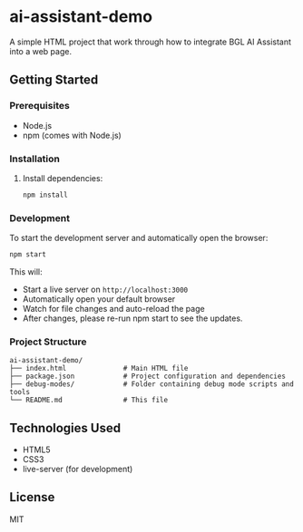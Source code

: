 # ai-assistant-demo

A simple HTML project that work through how to integrate BGL AI Assistant into a web page.

## Getting Started

### Prerequisites

- Node.js
- npm (comes with Node.js)

### Installation

1. Install dependencies:
   ```bash
   npm install
   ```

### Development

To start the development server and automatically open the browser:

```bash
npm start
```

This will:
- Start a live server on `http://localhost:3000`
- Automatically open your default browser
- Watch for file changes and auto-reload the page
- After changes, please re-run npm start to see the updates.

### Project Structure

```
ai-assistant-demo/
├── index.html              # Main HTML file
├── package.json            # Project configuration and dependencies
├── debug-modes/            # Folder containing debug mode scripts and tools
└── README.md               # This file
```

## Technologies Used

- HTML5
- CSS3
- live-server (for development)

## License

MIT 